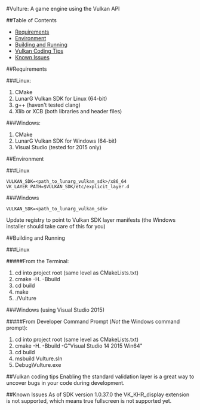 #Vulture: A game engine using the Vulkan API

##Table of Contents
* [Requirements](#requirements)
* [Environment](#environment)
* [Building and Running](#building-and-running)
* [Vulkan Coding Tips](#vulkan-coding-tips)
* [Known Issues](#known-issues)
  
##Requirements

###Linux:

1. CMake
2. LunarG Vulkan SDK for Linux (64-bit)
3. g++ (haven't tested clang)
4. Xlib or XCB (both libraries and header files)

###Windows:

1. CMake
2. LunarG Vulkan SDK for Windows (64-bit)
3. Visual Studio (tested for 2015 only)


##Environment

###Linux

`VULKAN_SDK=<path_to_lunarg_vulkan_sdk>/x86_64
VK_LAYER_PATH=$VULKAN_SDK/etc/explicit_layer.d`

###Windows

`VULKAN_SDK=<path_to_lunarg_vulkan_sdk>`

Update registry to point to Vulkan SDK layer manifests (the Windows installer
  should take care of this for you)
  

##Building and Running


###Linux

#####From the Terminal:
1. cd into project root (same level as CMakeLists.txt)
2. cmake -H. -Bbuild
3. cd build
4. make
5. ./Vulture

###Windows (using Visual Studio 2015)

#####From Developer Command Prompt (_Not_ the Windows command prompt):
1. cd into project root (same level as CMakeLists.txt)
2. cmake -H. -Bbuild -G"Visual Studio 14 2015 Win64"
3. cd build
4. msbuild Vulture.sln
5. Debug\Vulture.exe


##Vulkan coding tips
Enabling the standard validation layer is a great way to uncover bugs in
   your code during development.


##Known Issues
As of SDK version 1.0.37.0 the VK_KHR_display extension is not supported,
   which means true fullscreen is not supported yet.
